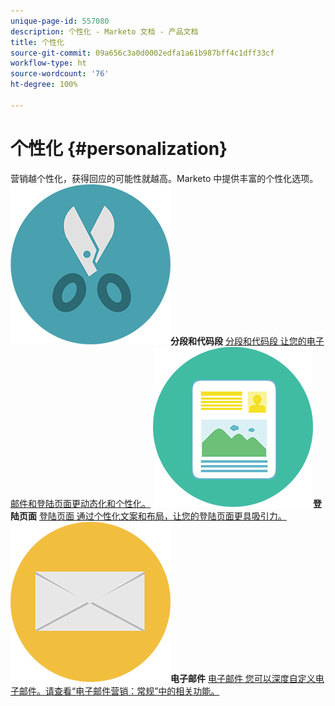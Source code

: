 ```yaml
---
unique-page-id: 557080
description: 个性化 - Marketo 文档 - 产品文档
title: 个性化
source-git-commit: 09a656c3a0d0002edfa1a61b987bff4c1dff33cf
workflow-type: ht
source-wordcount: '76'
ht-degree: 100%

---
```



# 个性化 {#personalization}

营销越个性化，获得回应的可能性就越高。Marketo 中提供丰富的个性化选项。
**![分段和代码段](assets/graphic-design-tools-18.png)分段和代码段** [分段和代码段 让您的电子邮件和登陆页面更动态化和个性化。](https://docs.marketo.com/display/DOCS/Segmentation+and+Snippets)     **![登陆页面](assets/office-artboard-80.png)登陆页面** [登陆页面 通过个性化文案和布局，让您的登陆页面更具吸引力。](https://docs.marketo.com/display/DOCS/Personalizing+Landing+Pages)     **![电子邮件](assets/office-27-1.png)电子邮件** [电子邮件 您可以深度自定义电子邮件。请查看“电子邮件营销：常规”中的相关功能。](https://docs.marketo.com/display/DOCS/General)
